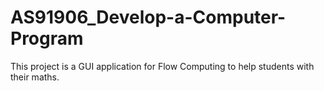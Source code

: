 # AS91906_Develop-a-Computer-Program
This project is a GUI application for Flow Computing to help students with their maths.

